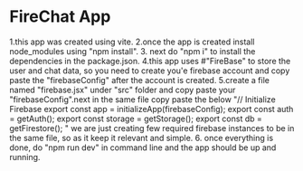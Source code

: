 # FireChat App
1.this app was created using vite.
2.once the app is created install node_modules using "npm install".
3. next do "npm i" to install the dependencies in the package.json.
4.this app uses #"FireBase" to store the user and chat data, so you need to create you'e firebase account and copy paste the "firebaseConfig" after the account is created.
5.create a file named "firebase.jsx" under "src" folder and copy paste your "firebaseConfig".next in the same file copy paste the below
"// Initialize Firebase
export const app = initializeApp(firebaseConfig);
export const auth = getAuth();
export const storage = getStorage();
export const db = getFirestore();
"
we are just creating few required firebase instances to be in the same file, so as it keep it relevant and simple.
6. once everything is done, do "npm run dev" in command line and the app should be up and running.
